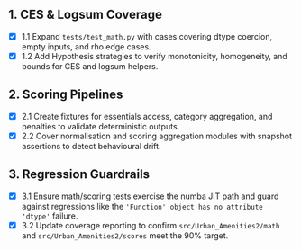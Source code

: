 ## 1. CES & Logsum Coverage
- [x] 1.1 Expand `tests/test_math.py` with cases covering dtype coercion, empty inputs, and rho edge cases.
- [x] 1.2 Add Hypothesis strategies to verify monotonicity, homogeneity, and bounds for CES and logsum helpers.

## 2. Scoring Pipelines
- [x] 2.1 Create fixtures for essentials access, category aggregation, and penalties to validate deterministic outputs.
- [x] 2.2 Cover normalisation and scoring aggregation modules with snapshot assertions to detect behavioural drift.

## 3. Regression Guardrails
- [x] 3.1 Ensure math/scoring tests exercise the numba JIT path and guard against regressions like the `'Function' object has no attribute 'dtype'` failure.
- [x] 3.2 Update coverage reporting to confirm `src/Urban_Amenities2/math` and `src/Urban_Amenities2/scores` meet the 90% target.
